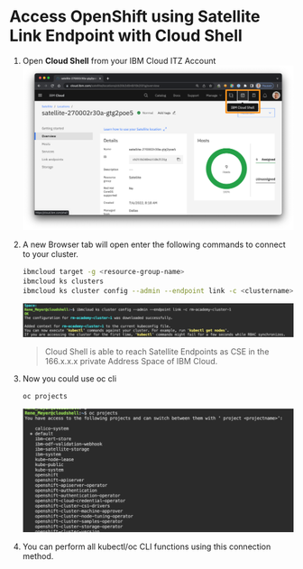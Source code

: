 # Access OpenShift using Satellite Link Endpoint with Cloud Shell

1. Open **Cloud Shell** from your IBM Cloud ITZ Account
    ![menu](images/cloud-shell.png)

1. A new Browser tab will open enter the following commands to connect to your cluster.

    ```sh
    ibmcloud target -g <resource-group-name>
    ibmcloud ks clusters
    ibmcloud ks cluster config --admin --endpoint link -c <clustername>
    ```

   ![shell](images/cloud-shell2.png)

    > Cloud Shell is able to reach Satellite Endpoints as CSE in the 166.x.x.x private Address Space of IBM Cloud.

1. Now you could use oc cli

   ```sh
   oc projects
   ```

   ![output](images/cloud-shell-3.png)

1. You can perform all kubectl/oc CLI functions using this connection method.
